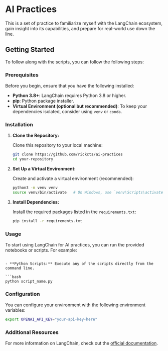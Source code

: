 # AI Practices

This is a set of practice to familiarize myself with the LangChain ecosystem, gain insight into its capabilities, and prepare for real-world use down the line.

## Getting Started

To follow along with the scripts, you can follow the following steps:

### Prerequisites

Before you begin, ensure that you have the following installed:

- **Python 3.8+**: LangChain requires Python 3.8 or higher.
- **pip**: Python package installer.
- **Virtual Environment (optional but recommended)**: To keep your dependencies isolated, consider using `venv` or `conda`.

### Installation

1. **Clone the Repository:**

   Clone this repository to your local machine:

   ```bash
   git clone https://github.com/rickcts/ai-practices
   cd your-repository
   ```

2. **Set Up a Virtual Environment:**

   Create and activate a virtual environment (recommended):

   ```bash
   python3 -m venv venv
   source venv/bin/activate   # On Windows, use `venv\Scripts\activate`
   ```

3. **Install Dependencies:**

   Install the required packages listed in the `requirements.txt`:

   ```bash
   pip install -r requirements.txt
   ```

### Usage

To start using LangChain for AI practices, you can run the provided notebooks or scripts. For example:

````

- **Python Scripts:** Execute any of the scripts directly from the command line.

```bash
python script_name.py
````

### Configuration

You can configure your environment with the following environment variables:

```bash
export OPENAI_API_KEY="your-api-key-here"
```

### Additional Resources

For more information on LangChain, check out the [official documentation](https://langchain.com/docs).

